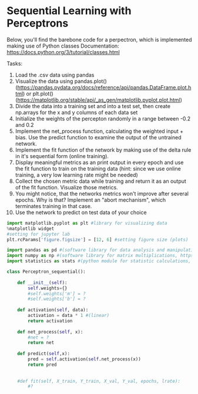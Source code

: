 # Sequential Learning with Perceptrons
Below, you'll find the barebone code for a perpectron, which is implemented making use of Python classes
Documentation: https://docs.python.org/3/tutorial/classes.html

Tasks:
1. Load the .csv data using pandas
2. Visualize the data using pandas.plot() (https://pandas.pydata.org/docs/reference/api/pandas.DataFrame.plot.html) or plt.plot() (https://matplotlib.org/stable/api/_as_gen/matplotlib.pyplot.plot.html)
3. Divide the data into a training set and into a test set, then create np.arrays for the x and y columns of each data set
4. Initialize the weights of the percepton randomly in a range between -0.2 and 0.2
5. Implement the net_process function, calculating the weighted input + bias. Use the predict function to examine the output of the untrained network. 
6. Implement the fit function of the network by making use of the delta rule in it's sequential form (online training).
7. Display meaningful metrics as an print output in every epoch and use the fit function to train on the training data (hint: since we use online training, a very low learning rate might be needed)
8. Collect the chosen metric data while training and return it as an output of the fit function. Visualize those metrics.
9. You might notice, that the networks metrics won't improve after several epochs. Why is that? Implement an "abort mechanism", which terminates training in that case.
10. Use the network to predict on test data of your choice


```python
import matplotlib.pyplot as plt #library for visualizing data
%matplotlib widget 
#setting for jupyter lab
plt.rcParams['figure.figsize'] = [12, 6] #setting figure size (plots)

import pandas as pd #(software library for data analysis and manipulation, https://pandas.pydata.org/docs/)
import numpy as np #(software library for matrix multiplications, https://numpy.org/doc/)
import statistics as stats #(python module for statistic calculations, https://docs.python.org/3/library/statistics.html)
```


```python
class Perceptron_sequential():
    
    def __init__(self):
        self.weights={}
        #self.weights['m'] = ?
        #self.weights['b'] = ?
        
    def activation(self, data):
        activation = data * 1 #(linear)
        return activation
    
    def net_process(self, x):
        #net = ?
        return net
    
    def predict(self,x):
        pred = self.activation(self.net_process(x))
        return pred
        
    
    #def fit(self, X_train, Y_train, X_val, Y_val, epochs, lrate):
        #?       
```
